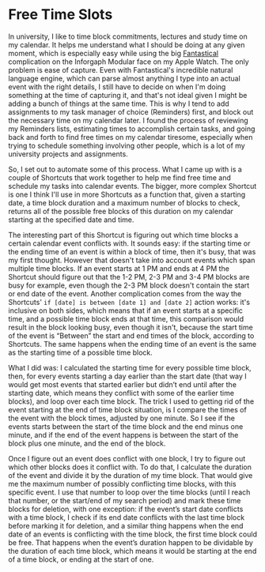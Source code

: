 # Free Time Slots

In university, I like to time block commitments, lectures and study time on my calendar. It helps me understand what I should be doing at any given moment, which is especially easy while using the big [Fantastical](https://apps.apple.com/us/app/fantastical-2-for-iphone/id718043190) complication on the Inforgaph Modular face on my Apple Watch.
The only problem is ease of capture. Even with Fantastical's incredible natural language engine, which can parse almost anything I type into an actual event with the right details, I still have to decide on when I'm doing something at the time of capturing it, and that's not ideal given I might be adding a bunch of things at the same time. This is why I tend to add assignments to my task manager of choice (Reminders) first, and block out the necessary time on my calendar later. I found the process of reviewing my Reminders lists, estimating times to accomplish certain tasks, and going back and forth to find free times on my calendar tiresome, especially when trying to schedule something involving other people, which is a lot of my university projects and assignments.

So, I set out to automate some of this process. What I came up with is a couple of Shortcuts that work together to help me find free time and schedule my tasks into calendar events. The bigger, more complex Shortcut is one I think I'll use in more Shortcuts as a function that, given a starting date, a time block duration and a maximum number of blocks to check, returns all of the possible free blocks of this duration on my calendar starting at the specified date and time.

The interesting part of this Shortcut is figuring out which time blocks a certain calendar event conflicts with. It sounds easy: if the starting time or the ending time of an event is within a block of time, then it's busy, that was my first thought. However that doesn't take into account events which span multiple time blocks. If an event starts at 1 PM and ends at 4 PM the Shortcut should figure out that the 1-2 PM, 2-3 PM and 3-4 PM blocks are busy for example, even though the 2-3 PM block doesn't contain the start or end date of the event. Another complication comes from the way the Shortcuts' `if [date] is between [date 1] and [date 2]` action works: it's inclusive on both sides, which means that if an event starts at a specific time, and a possible time block ends at that time, this comparison would result in the block looking busy, even though it isn't, because the start time of the event is “Between” the start and end times of the block, according to Shortcuts. The same happens when the ending time of an event is the same as the starting time of a possible time block.

What I did was: I calculated the starting time for every possible time block, then, for every events starting a day earlier than the start date (that way I would get most events that started earlier but didn’t end until after the starting date, which means they conflict with some of the earlier time blocks), and loop over each time block.
The trick I used to getting rid of the event starting at the end of time block situation, is I compare the times of the event with the block times, adjusted by one minute. So I see if the events starts between the start of the time block and the end minus one minute, and if the end of the event happens is between the start of the block plus one minute, and the end of the block.

Once I figure out an event does conflict with one block, I try to figure out which other blocks does it conflict with. To do that, I calculate the duration of the event and divide it by the duration of my time block. That would give me the maximum number of possibly conflicting time blocks, with this specific event. I use that number to loop over the time blocks (until I reach that number, or the start/end of my search period) and mark these time blocks for deletion, with one exception: if the event’s start date conflicts with a time block, I check if its end date conflicts with the last time block before marking it for deletion, and a similar thing happens when the end date of an events is conflicting with the time block, the first time block could be free. That happens when the event’s duration happen to be dividable by the duration of each time block, which means it would be starting at the end of a time block, or ending at the start of one.
